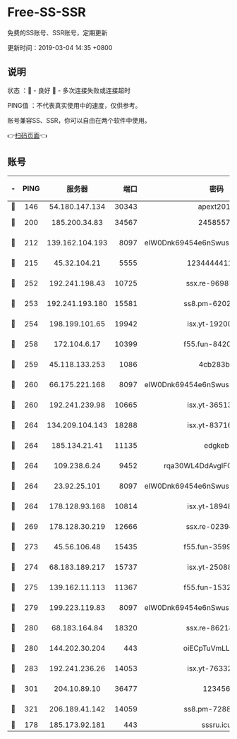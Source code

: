 # Free-SS-SSR

免费的SS账号、SSR账号，定期更新

更新时间：2019-03-04 14:35 +0800

## 说明

状态     ：🙂 - 良好 🙁 - 多次连接失败或连接超时

PING值   ：不代表真实使用中的速度，仅供参考。

账号兼容SS、SSR，你可以自由在两个软件中使用。

👉[扫码页面](https://liesauer.github.io/free-ss-ssr.github.io/)👈

## 账号

|-|PING|服务器|端口|密码|加密方式|区域|
|:----:|:----:|:-----:|-----:|:----:|:----:|:----:|
|🙂|146|54.180.147.134|30343|apext2019|chacha20|KR|
|🙂|200|185.200.34.83|34567|24585575|aes-256-cfb|US|
|🙂|212|139.162.104.193|8097|eIW0Dnk69454e6nSwuspv9DmS201tQ0D|aes-256-cfb|JP|
|🙂|215|45.32.104.21|5555|1234444411111|aes-256-cfb|SG|
|🙂|252|192.241.198.43|10725|ssx.re-96987709|aes-256-cfb|US|
|🙂|253|192.241.193.180|15581|ss8.pm-62020197|aes-256-cfb|US|
|🙂|254|198.199.101.65|19942|isx.yt-19200685|aes-256-cfb|US|
|🙂|258|172.104.6.17|10399|f55.fun-84200112|aes-256-cfb|US|
|🙂|259|45.118.133.253|1086|4cb283b8|aes-256-cfb|SG|
|🙂|260|66.175.221.168|8097|eIW0Dnk69454e6nSwuspv9DmS201tQ0D|aes-256-cfb|US|
|🙂|260|192.241.239.98|10665|isx.yt-36513640|aes-256-cfb|US|
|🙂|264|134.209.104.143|18288|isx.yt-83716463|aes-256-cfb|SG|
|🙂|264|185.134.21.41|11135|edgkeb|aes-256-cfb|GB|
|🙂|264|109.238.6.24|9452|rqa30WL4DdAvgIFG6Fs3znzTa|aes-256-cfb|FR|
|🙂|264|23.92.25.101|8097|eIW0Dnk69454e6nSwuspv9DmS201tQ0D|aes-256-cfb|US|
|🙂|264|178.128.93.168|10814|isx.yt-18948442|aes-256-cfb|SG|
|🙂|269|178.128.30.219|12666|ssx.re-02394063|aes-256-cfb|SG|
|🙂|273|45.56.106.48|15435|f55.fun-35993296|aes-256-cfb|US|
|🙂|274|68.183.189.217|15737|isx.yt-25088836|aes-256-cfb|SG|
|🙂|275|139.162.11.113|11367|f55.fun-15323985|aes-256-cfb|SG|
|🙂|279|199.223.119.83|8097|eIW0Dnk69454e6nSwuspv9DmS201tQ0D|aes-256-cfb|US|
|🙂|280|68.183.164.84|18320|ssx.re-86218823|aes-256-cfb|US|
|🙂|280|144.202.30.204|443|oiECpTuVmLLxk4Ts|aes-256-cfb|US|
|🙂|283|192.241.236.26|14053|isx.yt-76332311|aes-256-cfb|US|
|🙂|301|204.10.89.10|36477|123456|aes-256-cfb|US|
|🙂|321|206.189.41.142|14059|ss8.pm-72883299|aes-256-cfb|SG|
|🙂|178|185.173.92.181|443|sssru.icu|rc4-md5|RU|
